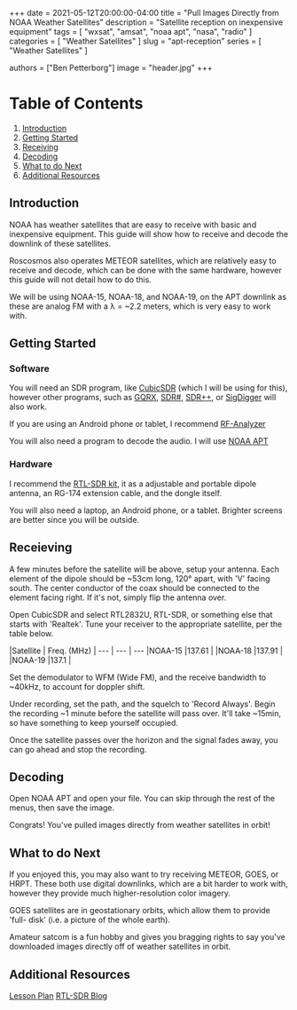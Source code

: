 +++
date = 2021-05-12T20:00:00-04:00
title = "Pull Images Directly from NOAA Weather Satellites"
description = "Satellite reception on inexpensive equipment"
tags = [
	"wxsat",
	"amsat",
	"noaa apt",
	"nasa",
	"radio"
]
categories = [
	"Weather Satellites"
]
slug = "apt-reception"
series = [
	"Weather Satellites"
]

authors = ["Ben Petterborg"]
image = "header.jpg"
+++

Table of Contents
=================
1. [Introduction](#introduction)
2. [Getting Started](#getting-started)
3. [Receiving](#receiving)
4. [Decoding](#decoding)
5. [What to do Next](#what-to-do-next)
6. [Additional Resources](#additional-resources)

## Introduction
NOAA has weather satellites that are easy to receive with basic and inexpensive
equipment. This guide will show how to receive and decode the downlink of these
satellites. 

Roscosmos also operates METEOR satellites, which are relatively easy to receive
and decode, which can be done with the same hardware, however this guide will 
not detail how to do this.

We will be using NOAA-15, NOAA-18, and NOAA-19, on the APT downlink as these
are analog FM with a λ = ~2.2 meters, which is very easy to work with.

## Getting Started

### Software
You will need an SDR program, like [CubicSDR](https://cubicsdr.com/) 
(which I will be using for this), however other programs, such as 
[GQRX](https://gqrx.dk/), [SDR#](https://airspy.com/download/), 
[SDR++](https://github.com/AlexandreRouma/SDRPlusPlus), 
or [SigDigger](https://batchdrake.github.io/SigDigger/) will also work.

If you are using an Android phone or tablet, I recommend 
[RF-Analyzer](https://play.google.com/store/apps/details?id=com.mantz_it.rfanalyzer&hl=en_US&gl=US)

You will also need a program to decode the audio. I will use 
[NOAA APT](https://noaa-apt.mbernardi.com.ar/)

### Hardware
I recommend the 
[RTL-SDR kit](https://www.rtl-sdr.com/buy-rtl-sdr-dvb-t-dongles/), it as a
adjustable and portable dipole antenna, an RG-174 extension cable, and the
dongle itself.

You will also need a laptop, an Android phone, or a tablet. Brighter screens
are better since you will be outside.

## Receieving
A few minutes before the satellite will be above, setup your antenna. Each 
element of the dipole should be ~53cm long, 120° apart, with 'V' facing south. 
The center conductor of the coax should be connected to the element facing
right. If it's not, simply flip the antenna over.

Open CubicSDR and select 
RTL2832U, RTL-SDR, or something else that starts with 'Realtek'. Tune your 
receiver to the appropriate satellite, per the table below.

|Satellite | Freq. (MHz) |
--- | --- | ---
|NOAA-15 |137.61 |
|NOAA-18 |137.91 |
|NOAA-19 |137.1 |

Set the demodulator to WFM (Wide FM), and the receive bandwidth to ~40kHz, to
account for doppler shift.

Under recording, set the path, and the squelch to 'Record Always'. Begin the
recording ~1 minute before the satellite will pass over. It'll take ~15min, so
have something to keep yourself occupied.

Once the satellite passes over the horizon and the signal fades away, you can
go ahead and stop the recording.

## Decoding
Open NOAA APT and open your file. You can skip through the rest of the menus,
then save the image.

Congrats! You've pulled images directly from weather satellites in orbit!

## What to do Next
If you enjoyed this, you may also want to try receiving METEOR, GOES, or HRPT.
These both use digital downlinks, which are a bit harder to work with, however
they provide much higher-resolution color imagery.

GOES satellites are in geostationary orbits, which allow them to provide 'full-
disk' (i.e. a picture of the whole earth). 

Amateur satcom is a fun hobby and gives you bragging rights to say you've
downloaded images directly off of weather satellites in orbit.

## Additional Resources
[Lesson Plan](/docs/wxsat_lesson_plan.pdf)
[RTL-SDR Blog](https://rtl-sdr.com)